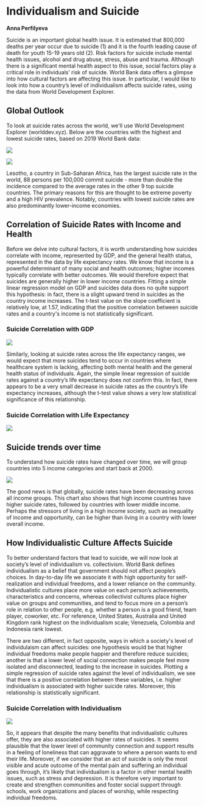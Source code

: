 # Individualism and Suicide

**Anna Perfilyeva**

Suicide is an important global health issue. It is estimated that 800,000 deaths per year occur due to suicide (1) and it is the fourth leading cause of death for youth 15-19 years old (2). Risk factors for suicide include mental health issues, alcohol and drug abuse, stress, abuse and trauma. Although there is a significant mental health aspect to this issue, social factors play a critical role in individuals’ risk of suicide. World Bank data offers a glimpse into how cultural factors are affecting this issue. In particular, I would like to look into how a country’s level of individualism affects suicide rates, using the data from World Development Explorer. 

## Global Outlook

To look at suicide rates across the world, we'll use World Development Explorer (worlddev.xyz). Below are the countries with the highest and lowest suicide rates, based on 2019 World Bank data:

![](top10_suicide.png)

![](bottom10_suicide.png)

Lesotho, a country in Sub-Saharan Africa, has the largest suicide rate in the world, 88 persons per 100,000 commit suicide - more than double the incidence compared to the average rates in the other 9 top suicide countries. The primary reasons for this are thought to be extreme poverty and a high HIV prevalence. Notably, countries with lowest suicide rates are also predominantly lower-income economies. 

## Correlation of Suicide Rates with Income and Health 

Before we delve into cultural factors, it is worth understanding how suicides correlate with income, represented by GDP, and the general health status, represented in the data by life expectancy rates. We know that income is a powerful determinant of many social and health outcomes; higher incomes typically correlate with better outcomes. We would therefore expect that suicides are generally higher in lower income countries. Fitting a simple linear regression model on GDP and suicides data does no quite support this hypothesis: in fact, there is a slight upward trend in suicides as the country income increases. The t-test value on the slope coefficient is relatively low, at 1.57, indicating that the positive correlation between suicide rates and a country's income is not statistically significant.

### Suicide Correlation with GDP
![](suicide_gdp.png)

Similarly, looking at suicide rates across the life expectancy ranges, we would expect that more suicides tend to occur in countries where healthcare system is lacking, affecting both mental health and the general health status of individuals. Again, the simple linear regression of suicide rates against a country’s life expectancy does not confirm this. In fact, there appears to be a very small decrease in suicide rates as the country’s life expectancy increases, although the t-test value shows a very low statistical significance of this relationship. 

### Suicide Correlation with Life Expectancy
![](suicide_life_expectancy.png)

## Suicide trends over time

To understand how suicide rates have changed over time, we will group countries into 5 income categories and start back at 2000. 

![](trends.png)

The good news is that globally, suicide rates have been decreasing across all income groups. This chart also shows that high income countries have higher suicide rates, followed by countries with lower middle income. Perhaps the stressors of living in a high income society, such as inequality of income and opportunity, can be higher than living in a country with lower overall income.

## How Individualistic Culture Affects Suicide

To better understand factors that lead to suicide, we will now look at society’s level of individualism vs. collectivism. World Bank defines individualism as a belief that government should not affect people’s choices. In day-to-day life we associate it with high opportunity for self-realization and individual freedoms, and a lower reliance on the community. Individualistic cultures place more value on each person’s achievements, characteristics and concerns, whereas collectivist cultures place higher value on groups and communities, and tend to focus more on a person’s role in relation to other people, e.g. whether a person is a good friend, team player, coworker, etc. For reference, United States, Australia and United Kingdom rank highest on the individualism scale; Venezuela, Colombia and Indonesia rank lowest.

There are two different, in fact opposite, ways in which a society's level of individulaism can affect suicides: one hypothesis would be that higher individual freedoms make people happier and therefore reduce suicides; another is that a lower level of social connection makes people feel more isolated and disconnected, leading to the increase in suicides. Plotting a simple regression of suicide rates against the level of individualism, we see that there is a positive correlation between these variables, i.e. higher individualism is associated with higher suicide rates. Moreover, this relationship is statistically significant.  

### Suicide Correlation with Individualism
![](suicide_individualism.png)

So, it appears that despite the many benefits that individualistic cultures offer, they are also associated with higher rates of suicides. It seems plausible that the lower level of community connection and support results in a feeling of loneliness that can aggravate to where a person wants to end their life. Moreover, if we consider that an act of suicide is only the most visible and acute outcome of the mental pain and suffering an individual goes through, it’s likely that individualism is a factor in other mental health issues, such as stress and depression. It is therefore very important to create and strengthen communities and foster social support through schools, work organizations and places of worship, while respecting individual freedoms. 


